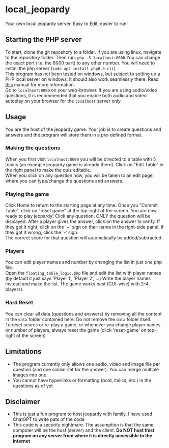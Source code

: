 # local_jeopardy
Your own local jeopardy server. Easy to Edit, easier to run!

## Starting the PHP server
To start, clone the git repository to a folder. 
If you are using linux, navigate to the repository folder. Then run:
`php -S localhost:8000` 
You can change the exact port (i.e. the 8000 part) to any other number.
You will need to install the php server (`sudo apt install php8.3-cli`)<br/>
This program has *not* been tested on windows, but subject to setting up a PHP local server on windows, it should also work seamlessly there. Read [this](https://absprog.com/post/php-local-dev-server-windows11) manual for more information.<br/>
Go to `localhost:8000` on your web-browser. If you are using audio/video questions, it is recommended that you enable both audio and video autoplay on your browser for the `localhost` server only.

## Usage
You are the host of the jeopardy game. Your job is to create questions and answers and the program will store them in a pre-defined format.

### Making the questions
When you first visit `localhost:8000` you will be directed to a table with 5 topics (an example jeopardy game is already there). Click on "Edit Table" in the right panel to make the quiz editable.<br/>
When you click on any question now, you will be taken to an edit page, where you can type/change the questions and answers.

### Playing the game
Click Home to return to the starting page at any time. Once you "Commit Table", click on "reset game" at the top-right of the screen. You are now ready to play jeopardy!
Click any question. ONLY the question will be displayed. After a player gives the answer, click on the answer to verify. If they got it right, click on the '+' sign on their name in the right-side panel. If they got it wrong, click the '-' sign.<br/>
The correct score for that question will automatically be added/subtracted.

### Players
You can edit player names and number by changing the list in just one php file.<br/>
Open the `floating_table_logic.php` file and edit the list with player names (by default it just says 'Player 1', 'Player 2', ...)
Write the player names instead and make the list. The game works best (GUI-wise) with 2-4 players).

### Hard Reset
You can clear all data (questions and answers) by removing all the content in the `data` folder contained here. Do not remove the `data` folder itself.<br/>
To reset scores or re-play a game, or whenever you change player names or number of players, always reset the game (click 'reset-game' on top-right of the screen)

## Limitations
- The program currently only allows one audio, video and image file per question (and one similar set for the answer). You can merge multiple images into one.
- You cannot have hyperlinks or formatting (bold, italics, etc.) in the questions as of yet

## Disclaimer
- This is just a fun program to host jeopardy with family. I have used ChatGPT to write pats of the code
- This code is a security nightmare. The assumption is that the same computer will be the host (server) and the client. **Do NOT host thist program on any server from where it is directly accessible to the internet**
